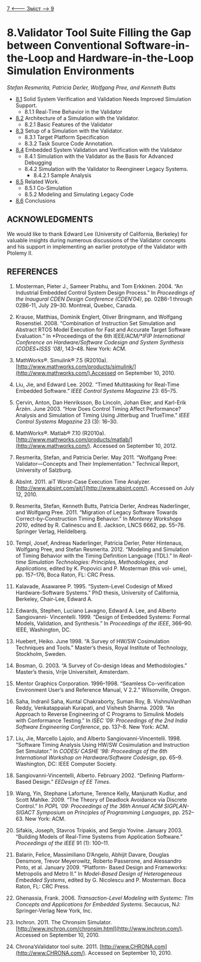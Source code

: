 [7 <--- ](7.md) [   Зміст   ](README.md) [--> 9](9.md)

# 8.Validator Tool Suite Filling the Gap between Conventional Software-in-the-Loop and Hardware-in-the-Loop Simulation Environments

*Stefan* *Resmerita,* *Patricia* *Derler, Wolfgang* *Pree,* *and* *Kenneth* *Butts*

- [8.1](8_1.md)    Solid System Verification and Validation Needs Improved Simulation Support. 
  - 8.1.1    Real-Time Behavior in the Validator 
- [8.2](8_2.md)    Architecture of a Simulation with the Validator. 
  - 8.2.1    Basic Features of the Validator 
- [8.3](8_3.md)    Setup of a Simulation with the Validator. 
  - 8.3.1    Target Platform Specification 
  - 8.3.2    Task Source Code Annotation. 
- [8.4](8_4.md)    Embedded System Validation and Verification with the Validator 
  - 8.4.1    Simulation with the Validator as the Basis for Advanced Debugging 
  - 8.4.2    Simulation with the Validator to Reengineer Legacy Systems. 
    - 8.4.2.1    Sample Analysis 
- [8.5](8_5.md)    Related Work. 
  - 8.5.1    Co-Simulation 
  - 8.5.2    Modeling and Simulating Legacy Code 
- [8.6](8_6.md)    Conclusions 

##  **ACKNOWLEDGMENTS**

We would like to thank Edward Lee (University of California, Berkeley) for valuable insights during numerous discussions of the Validator concepts and his support in implementing an earlier prototype of the Validator with Ptolemy II.

## **REFERENCES**

1.  Mosterman, Pieter J., Sameer Prabhu, and Tom Erkkinen. 2004. “An Industrial Embedded Control System Design Process.” In *Proceedings of the Inaugural CDEN Design Conference (CDEN’04)*, pp. 02B6-1 through 02B6-11, July 29–30. Montreal, Quebec, Canada.

2.  Krause, Matthias, Dominik Englert, Oliver Bringmann, and Wolfgang Rosenstiel. 2008. “Combination of Instruction Set Simulation and Abstract RTOS Model Execution for Fast and Accurate Target Software Evaluation.” In *Proceedings of the 6th IEEE/ACM/**IFIP International Conference on Hardware/Software Codesign and System Synthesis (CODES*+*ISSS ‘08)*, 143–48. New York: ACM.

3.  MathWorks®. Simulink® 7.5 (R2010a). [http://www.mathworks.com/products/simulink/](http://www.mathworks.com/).Accessed on September 10, 2010.

4.  Liu, Jie, and Edward Lee. 2002. “Timed Multitasking for Real-Time Embedded Software.” *IEEE Control Systems Magazine* 23: 65–75.

5.  Cervin, Anton, Dan Henriksson, Bo Lincoln, Johan Eker, and Karl-Erik Årzén. June 2003. “How Does Control Timing Affect Performance? Analysis and Simulation of Timing Using Jitterbug and TrueTime.” *IEEE Control Systems Magazine* 23 (3): 16–30.

6.  MathWorks®. Matlab® 7.10 (R2010a). [http://www.mathworks.com/products/matlab/](http://www.mathworks.com/). Accessed on September 10, 2012.

7.  Resmerita, Stefan, and Patricia Derler. May 2011. “Wolfgang Pree: Validator—Concepts and Their Implementation.” Technical Report, University of Salzburg.

8.  AbsInt. 2011. aiT Worst-Case Execution Time Analyzer. [http://www.absint.com/ait/](http://www.absint.com/). Accessed on July 12, 2010.

9.  Resmerita, Stefan, Kenneth Butts, Patricia Derler, Andreas Naderlinger, and Wolfgang Pree. 2011. “Migration of Legacy Software Towards Correct-by-Construction Timing Behavior.” In *Monterey Workshops 2010*, edited by R. Calinescu and E. Jackson, LNCS 6662, pp. 55–76. Springer Verlag, Heildelberg.

10.  Templ, Josef, Andreas Naderlinger, Patricia Derler, Peter Hintenaus, Wolfgang Pree, and Stefan Resmerita. 2012. “Modeling and Simulation of Timing Behavior with the Timing Definition Language (TDL).” In *Real-time Simulation Technologies: Principles, Methodologies, and Applications,* edited by K. Popovici and P. Mosterman (this vol- ume), pp. 157–176, Boca Raton, FL: CRC Press.

11.  Kalavade, Asawaree P. 1995. “System-Level Codesign of Mixed Hardware-Software Systems.” PhD thesis, University of California, Berkeley, Chair-Lee, Edward A.

12.  Edwards, Stephen, Luciano Lavagno, Edward A. Lee, and Alberto Sangiovanni- Vincentelli. 1999. “Design of Embedded Systems: Formal Models, Validation, and Synthesis.” In *Proceedings of the IEEE*, 366–90. IEEE, Washington, DC.

13.  Huebert, Heiko. June 1998. “A Survey of HW/SW Cosimulation Techniques and Tools.” Master’s thesis, Royal Institute of Technology, Stockholm, Sweden.

14.  Bosman, G. 2003. “A Survey of Co-design Ideas and Methodologies.” Master’s thesis, Vrije Universiteit, Amsterdam.

15.  Mentor Graphics Corporation. 1996–1998. “Seamless Co-verification Environment User’s and Reference Manual, V 2.2.” Wilsonville, Oregon.

16.  Saha, Indranil Saha, Kuntal Chakraborty, Suman Roy, B. VishnuVardhan Reddy, Venkatappaiah Kurapati, and Vishesh Sharma. 2009. “An Approach to Reverse Engineering of C Programs to Simulink Models with Conformance Testing.” In *ISEC ’09: Proceedings of the 2nd India Software Engineering Conference*, pp. 137–8. New York: ACM.

17.  Liu, Jie, Marcello Lajolo, and Alberto Sangiovanni-Vincentelli. 1998. “Software Timing Analysis Using HW/SW Cosimulation and Instruction Set Simulator.” In *CODES/ CASHE ’98: Proceedings of the 6th International Workshop on Hardware/Software Codesign*, pp. 65–9. Washington, DC: IEEE Computer Society.

18.  Sangiovanni-Vincentelli, Alberto. February 2002. “Defining Platform-Based Design.” *EEDesign of EE Times*.

19.  Wang, Yin, Stephane Lafortune, Terence Kelly, Manjunath Kudlur, and Scott Mahlke. 2009. “The Theory of Deadlock Avoidance via Discrete Control.” In *POPL ’09: Proceedings of the 36th Annual ACM SIGPLAN-SIGACT Symposium on Principles of Programming Languages*, pp. 252–63. New York: ACM.

20.  Sifakis, Joseph, Stavros Tripakis, and Sergio Yovine. January 2003. “Building Models of Real-Time Systems from Application Software.” *Proceedings of the IEEE* 91 (1): 100–11.

21.  Balarin, Felice, Massimiliano D’Angelo, Abhijit Davare, Douglas Densmore, Trevor Meyerowitz, Roberto Passerone, and Alessandro Pinto, et al. January 2009. “Platform- Based Design and Frameworks: Metropolis and Metro II.” In *Model-Based Design of Heterogeneous Embedded Systems*, edited by G. Nicolescu and P. Mosterman. Boca Raton, FL: CRC Press.

22.  Ghenassia, Frank. 2006. *Transaction-Level Modeling with Systemc: Tlm Concepts and Applications for Embedded Systems*. Secaucus, NJ: Springer-Verlag New York, Inc.

23.  Inchron. 2011. The Chronsim Simulator. [http://www.inchron.com/chronsim.html](http://www.inchron.com/). Accessed on September 10, 2010.

24.  Chrona’sValidator tool suite. 2011. [http://www.CHRONA.com](http://www.CHRONA.com/). Accessed on September 10, 2010.